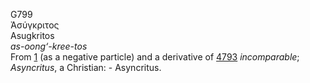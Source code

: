 G799  
Ἀσύγκριτος  
Asugkritos  
*as-oong‘-kree-tos*  
From [1](g0001) (as a negative particle) and a derivative of
[4793](g4793) *incomparable*; *Asyncritus*, a Christian: - Asyncritus.  
